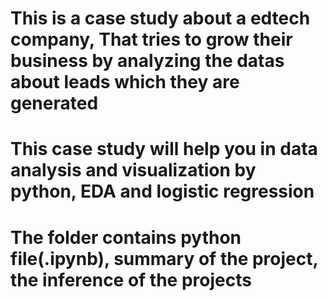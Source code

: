 # This is a case study about a edtech company, That tries to grow their business by analyzing the datas about leads which they are generated
# This case study will help you in data analysis and visualization by python, EDA and logistic regression
# The folder contains python file(.ipynb), summary of the project, the inference of the projects
